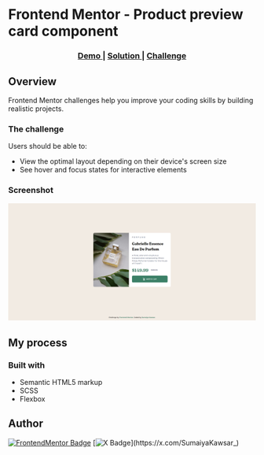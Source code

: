 # Frontend Mentor - Product preview card component

<div align="center">
  <h3>
    <a href="https://sumaiyakawsar.github.io/FrontendMentorsChallenges/Projects/12-product-preview-card-component/">
      Demo
    </a>
    <span> | </span>
    <a href="https://github.com/sumaiyakawsar/FrontendMentorsChallenges/tree/main/Projects/12-product-preview-card-component">
      Solution
    </a>
    <span> | </span>
    <a href="https://www.frontendmentor.io/challenges/product-preview-card-component-GO7UmttRfa">
      Challenge
    </a>
  </h3>
</div>




## Overview
 Frontend Mentor challenges help you improve your coding skills by building realistic projects. 

### The challenge
Users should be able to:

- View the optimal layout depending on their device's screen size
- See hover and focus states for interactive elements

### Screenshot

![Screenshot](../../images/Projects12-product-preview-card-component.png)

## My process

### Built with

- Semantic HTML5 markup
- SCSS
- Flexbox 


<!-- ### What I learned

 
  -->
 



## Author

[![FrontendMentor Badge](https://img.shields.io/badge/-_SumaiyaKawsar_-3F54A3?style=plastic&labelColor=3F54A3&logo=frontend-mentor&logoColor=white&link=https://www.frontendmentor.io/profile/sumaiyakawsar)](https://www.frontendmentor.io/profile/sumaiyakawsar) [![X Badge](https://img.shields.io/badge/-_SumaiyaKawsar_-black?style=plastic&labelColor=black&logo=X&logoColor=white&link=https://x.com/SumaiyaKawsar_)](https://x.com/SumaiyaKawsar_)


 
 
